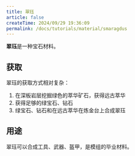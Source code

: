 ```yaml
---
title: 翠珏
article: false
createTime: 2024/09/29 19:36:09
permalink: /docs/tutorials/material/smaragdus
---
```

**翠珏**是一种宝石材料。

## 获取
翠珏的获取方式相对复杂：

1. 在深板岩层挖掘绿色的萃华矿石，获得远古萃华
2. 获得足够的绿宝石、钻石
3. 绿宝石、钻石和在远古萃华在炼金台上合成翠珏

## 用途
翠珏可以合成工具、武器、盔甲，是模组的毕业材料。